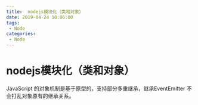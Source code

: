 ```yaml
---
title:  nodejs模块化（类和对象）
date: 2019-04-24 10:06:00
tags: 
 - Node
categories: 
 - Node
---
```

# nodejs模块化（类和对象）

JavaScript 的对象机制是基于原型的，支持部分多重继承，继承EventEmitter 不会打乱对象原有的继承关系。